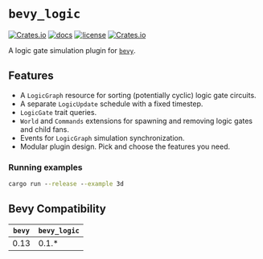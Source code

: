 # `bevy_logic`

[![Crates.io](https://img.shields.io/crates/v/bevy_logic)](https://crates.io/crates/bevy_logic)
[![docs](https://docs.rs/bevy_logic/badge.svg)](https://docs.rs/bevy_logic/)
[![license](https://img.shields.io/badge/license-MIT-blue.svg)](https://github.com/cuppachino/bevy_logic/blob/main/LICENSE)
[![Crates.io](https://img.shields.io/crates/d/bevy_logic)](https://crates.io/crates/bevy_logic)

A logic gate simulation plugin for [`bevy`](https://bevyengine.org/).

## Features

- A `LogicGraph` resource for sorting (potentially cyclic) logic gate circuits.
- A separate `LogicUpdate` schedule with a fixed timestep.
- `LogicGate` trait queries.
- `World` and `Commands` extensions for spawning and removing logic gates and child fans.
- Events for `LogicGraph` simulation synchronization.
- Modular plugin design. Pick and choose the features you need.

### Running examples

```cmd
cargo run --release --example 3d
```

## Bevy Compatibility

| `bevy` | `bevy_logic` |
| ------ | ------------ |
| 0.13   | 0.1.*        |
